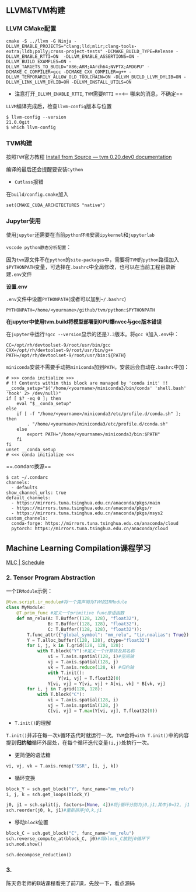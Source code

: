## LLVM&TVM构建

### LLVM CMake配置

```shell
cmake -S ../llvm -G Ninja -DLLVM_ENABLE_PROJECTS="clang;lld;mlir;clang-tools-extra;lldb;polly;cross-project-tests" -DCMAKE_BUILD_TYPE=Release -DLLVM_ENABLE_RTTI=ON  -DLLVM_ENABLE_ASSERTIONS=ON -DLLVM_BUILD_EXAMPLES=ON -DLLVM_TARGETS_TO_BUILD="X86;ARM;AArch64;NVPTX;AMDGPU" -DCMAKE_C_COMPILER=gcc -DCMAKE_CXX_COMPILER=g++ -DLLVM_TEMPORARILY_ALLOW_OLD_TOOLCHAIN=ON -DLLVM_BUILD_LLVM_DYLIB=ON -DLLVM_LINK_LLVM_DYLIB=ON -DLLVM_INSTALL_UTILS=ON
```

* 注意打开`_DLLVM_ENABLE_RTTI`, `TVM`需要`RTTI`    ==<-- 哪来的消息，不确定==

`LLVM`编译完成后，检查`llvm-config`版本与位置

```shell
$ llvm-config --version
21.0.0git
$ which llvm-config

```

### TVM构建

按照`TVM`官方教程 [Install from Source — tvm 0.20.dev0 documentation](https://tvm.apache.org/docs/install/from_source.html)

编译的最后还会提醒要安装`Cython`

* `Cutlass`报错

在`build/config.cmake`加入

```
set(CMAKE_CUDA_ARCHITECTURES "native")
```

### Jupyter使用

使用`jupyter`还需要在当前`python环境`安装`ipykernel`和`jupyterlab`

`vscode python静态分析配置`：

因为`tvm`源文件不在`python`的`site-packages`中，需要将`TVM`的`python`路径加入`$PYTHONPATH`变量，可选择在`.bashrc`中全局修改，也可以在当前工程目录新建`.env`文件

**设置.env**

`.env`文件中设置`PYTHONPATH`(或者可以加到`~/.bashrc`)

```.env
PYTHONPATH=/home/<yourname>/github/tvm/python:$PYTHONPATH
```



**在jupyter中使用tvm.build将模型部署到GPU爆nvcc与gcc版本错误**

在`jupyter`中运行`!gcc --version`显示的还是`7.3`版本。将`gcc 9`加入`.env`中：

```.env
CC=/opt/rh/devtoolset-9/root/usr/bin/gcc
CXX=/opt/rh/devtoolset-9/root/usr/bin/g++
PATH=/opt/rh/devtoolset-9/root/usr/bin:${PATH}
```



`miniconda`安装不需要手动把`miniconda`加到`PATH`，安装后会自动在`.bashrc`中加：

```shell
# >>> conda initialize >>>
# !! Contents within this block are managed by 'conda init' !!
__conda_setup="$('/home/<yourname>/miniconda3/bin/conda' 'shell.bash' 'hook' 2> /dev/null)"
if [ $? -eq 0 ]; then
    eval "$__conda_setup"
else
    if [ -f "/home/<yourname>/miniconda3/etc/profile.d/conda.sh" ]; then
        . "/home/<yourname>/miniconda3/etc/profile.d/conda.sh"
    else
        export PATH="/home/<yourname>/miniconda3/bin:$PATH"
    fi
fi
unset __conda_setup
# <<< conda initialize <<<
```

==.condarc换源==

```shell
$ cat ~/.condarc                                                                                                              
channels:                                                                                                                                                    
  - defaults                                                                                                                                                 
show_channel_urls: true                                                                                                                                      
default_channels:                                                                                                                                            
  - https://mirrors.tuna.tsinghua.edu.cn/anaconda/pkgs/main                                                                                                  
  - https://mirrors.tuna.tsinghua.edu.cn/anaconda/pkgs/r                                                                                                     
  - https://mirrors.tuna.tsinghua.edu.cn/anaconda/pkgs/msys2                                                                                                 
custom_channels:                                                                                                                                             
  conda-forge: https://mirrors.tuna.tsinghua.edu.cn/anaconda/cloud                                                                                           
  pytorch: https://mirrors.tuna.tsinghua.edu.cn/anaconda/cloud  
```



## Machine Learning Compilation课程学习

[MLC | Schedule](https://mlc.ai/summer22/schedule)



### 2. Tensor Program Abstraction

一个`IRModule`示例：

```python
@tvm.script.ir_module#将一个类声明为TVM的IRModule
class MyModule:
    @T.prim_func #定义一个primitive func原语函数
    def mm_relu(A: T.Buffer((128, 128), "float32"),
                B: T.Buffer((128, 128), "float32"),
                C: T.Buffer((128, 128), "float32")):
        T.func_attr({"global_symbol": "mm_relu", "tir.noalias": True})
        Y = T.alloc_buffer((128, 128), dtype="float32")
        for i, j, k in T.grid(128, 128, 128):
            with T.block("Y"):#定义一个计算块及其名称
                vi = T.axis.spatial(128, i)#空间轴
                vj = T.axis.spatial(128, j)
                vk = T.axis.reduce(128, k) #归约轴
                with T.init():
                    Y[vi, vj] = T.float32(0)
                Y[vi, vj] = Y[vi, vj] + A[vi, vk] * B[vk, vj]
        for i, j in T.grid(128, 128):
            with T.block("C"):
                vi = T.axis.spatial(128, i)
                vj = T.axis.spatial(128, j)
                C[vi, vj] = T.max(Y[vi, vj], T.float32(0))
```

* `T.init()`的理解

`T.init()`并非在每一次`k`循环迭代时就运行一次。`TVM`会将`with T.init()`中的内容提到**归约轴**循环外层处，在每个循环迭代变量`(i,j)`处执行一次。

* 更简便的语法糖

```python
vi, vj, vk = T.axis.remap("SSR", [i, j, k])
```

* 循环变换

```python
block_Y = sch.get_block("Y", func_name="mm_relu")
i, j, k = sch.get_loops(block_Y)

j0, j1 = sch.split(j, factors=[None, 4])#将j循环分割为j0,j1;其中j0=32, j1=4
sch.reorder(j0, k, j1)#重新排序j0,k,j1
```

* 移动`block`位置

```python
block_C = sch.get_block("C", func_name="mm_relu")
sch.reverse_compute_at(block_C, j0)#将block_C放到j0循环下
sch.mod.show()

sch.decompose_reduction()
```



### 3. 

陈天奇老师的B站课程看完了前7课，先放一下，看点源码











